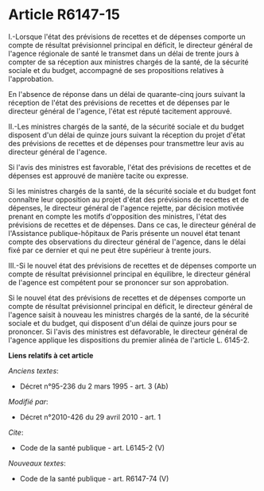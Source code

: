 # Article R6147-15

I.-Lorsque l'état des prévisions de recettes et de dépenses comporte un compte de résultat prévisionnel principal en déficit,
le directeur général de l'agence régionale de santé le transmet dans un délai de trente jours à compter de sa réception aux
ministres chargés de la santé, de la sécurité sociale et du budget, accompagné de ses propositions relatives à
l'approbation. 

En l'absence de réponse dans un délai de quarante-cinq jours suivant la réception de l'état des prévisions de recettes et de
dépenses par le directeur général de l'agence, l'état est réputé tacitement approuvé. 

II.-Les ministres chargés de la santé, de la sécurité sociale et du budget disposent d'un délai de quinze jours suivant la
réception du projet d'état des prévisions de recettes et de dépenses pour transmettre leur avis au directeur général de
l'agence. 

Si l'avis des ministres est favorable, l'état des prévisions de recettes et de dépenses est approuvé de manière tacite ou
expresse. 

Si les ministres chargés de la santé, de la sécurité sociale et du budget font connaître leur opposition au projet d'état des
prévisions de recettes et de dépenses, le directeur général de l'agence rejette, par décision motivée prenant en compte les
motifs d'opposition des ministres, l'état des prévisions de recettes et de dépenses. Dans ce cas, le directeur général de
l'Assistance publique-hôpitaux de Paris présente un nouvel état tenant compte des observations du directeur général de
l'agence, dans le délai fixé par ce dernier et qui ne peut être supérieur à trente jours. 

III.-Si le nouvel état des prévisions de recettes et de dépenses comporte un compte de résultat prévisionnel principal en
équilibre, le directeur général de l'agence est compétent pour se prononcer sur son approbation. 

Si le nouvel état des prévisions de recettes et de dépenses comporte un compte de résultat prévisionnel principal en déficit,
le directeur général de l'agence saisit à nouveau les ministres chargés de la santé, de la sécurité sociale et du budget, qui
disposent d'un délai de quinze jours pour se prononcer. Si l'avis des ministres est défavorable, le directeur général de
l'agence applique les dispositions du premier alinéa de l'article L. 6145-2.

**Liens relatifs à cet article**

_Anciens textes_:

  - Décret n°95-236 du 2 mars 1995 - art. 3 (Ab)

_Modifié par_:

  - Décret n°2010-426 du 29 avril 2010 - art. 1

_Cite_:

  - Code de la santé publique - art. L6145-2 (V)

_Nouveaux textes_:

  - Code de la santé publique - art. R6147-74 (V)
